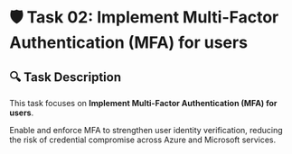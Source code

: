 # 🛡️ Task 02: Implement Multi-Factor Authentication (MFA) for users

## 🔍 Task Description
This task focuses on **Implement Multi-Factor Authentication (MFA) for users**.

Enable and enforce MFA to strengthen user identity verification, reducing the risk of credential compromise across Azure and Microsoft services.
